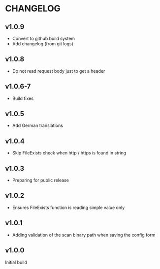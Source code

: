 # CHANGELOG

## v1.0.9

* Convert to github build system
* Add changelog (from git logs)

## v1.0.8

* Do not read request body just to get a header

## v1.0.6-7

* Build fixes

## v1.0.5

* Add German translations

## v1.0.4

* Skip FileExists check when http / https is found in string

## v1.0.3

* Preparing for public release

## v1.0.2

* Ensures FileExists function is reading simple value only

## v1.0.1

* Adding validation of the scan binary path when saving the config form

## v1.0.0

Initial build
